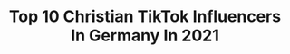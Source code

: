 ---
title: Top 10 Christian TikTok Influencers In Germany In 2021
description: >-
  Find top christian TikTok influencers in Germany in 2021. Most popular hashtags: #duett #foryou #germany #fyp.
platform: TikTok
hits: 51
text_top: Discover the top-rated TikTok influencers on inBeat.
text_bottom: Our database has 51 TikTok influencers like this in Germany for you to work with.
profiles:
  - username: "bmwvany"
    fullname: >-
      Bmw_vany
    bio: >-
      🔐❤️ @christianmaximilian 📍Lev @_beauty_and_the_beast_ #vany_und_chris
    location: "Germany"
    followers: 4147
    engagement: 1866
    commentsToLikes: 0.045324
    id: ck9er9z3t0wbk0j78z42wecgh
    verified: false
    hashtags: "#mylevismyvibe, #eswirdbunt, #gl, #seatsounds"
  - username: "lisbeth_lissi_chris"
    fullname: >-
      Heterochromia_chris
    bio: >-
      👵🏼lisbeth_lissi 👦🏻christian_kroemer ——————— ☕️ Kaffee jetzt bestellen:
    location: "Germany"
    followers: 453000
    engagement: 850
    commentsToLikes: 0.017705
    id: ckafts0c46n2s0i782otshf8k
    verified: false
    hashtags: "#oma, #ninjawarrior, #fyp, #duett"
  - username: "mia_partait"
    fullname: >-
      Mrs.Snape🖤
    bio: >-
      ⚡HP-Content only🐍 💎Mrs. Snape💍 ✝️ 💚17🖤 ✊🏼✊🏽✊🏾✊🏿
    location: "Germany"
    followers: 17000
    engagement: 2141
    commentsToLikes: 0.044528
    id: cka9ltku733g30i788c0qts2k
    verified: false
    hashtags: "#snapetok, #severussnape, #harrypotter, #marauders"
  - username: "misterchaotic"
    fullname: >-
      Joschi
    bio: >-
      mrschaotic ❤️🔐 #teamjoschi 🏹Die Auserwählten🏹
    location: "Germany"
    followers: 10600
    engagement: 1261
    commentsToLikes: 0.084990
    id: cka8i9vzbefdi0i78xo5sen59
    verified: false
    hashtags: "#deutschesongs, #foryoupage, #lipsync, #acting"
  - username: "ruths1217"
    fullname: >-
      Ruth Mefodong
    bio: >-
      
    location: "Germany"
    followers: 25100
    engagement: 885
    commentsToLikes: 0.069881
    id: cka8eepntx1v20i78z6qc9f04
    verified: false
    hashtags: "#fallyipupa001, #music, #fingontralala, #fallyipupa"
  - username: "seemelih"
    fullname: >-
      See Melih ✨
    bio: >-
      Melih Shen-Hao Heidelberg/Stuttgart Asian Guy 🇹🇷🇨🇳🇺🇿 #uyghur
    location: "Germany"
    followers: 69100
    engagement: 1219
    commentsToLikes: 0.036078
    id: ckbqw4e7bgakv0j236ketwd85
    verified: false
    hashtags: "#heidelberg, #stuttgart, #german, #fyp"
  - username: "elinagerlach1"
    fullname: >-
      Elina Gerlach
    bio: >-
      Jesus❤️✝️19 y.o🇺🇦 folgt mir für mehr in Instagram :gerlachelina ❤️
    location: "Germany"
    followers: 270500
    engagement: 1407
    commentsToLikes: 0.018393
    id: ckfpm16pd19r50j23trpgg50d
    verified: false
    hashtags: "#pregnant, #jesus, #foryoupage, #foryou"
  - username: "yaten82"
    fullname: >-
      yaten
    bio: >-
      ❤⚓Mein TT-Anker @seusell_juli ❤⚓ 📍Berlin 😂 viele lustige Videos 😂
    location: "Germany"
    followers: 12600
    engagement: 1211
    commentsToLikes: 0.139246
    id: cka863tci0w9r0i78frhnol80
    verified: false
    hashtags: "#tomboy, #zuckerhut, #sound, #duett"
  - username: "peskeloglou"
    fullname: >-
      Fafa💕
    bio: >-
      No you don’t know me 17
    location: "Germany"
    followers: 8648
    engagement: 1123
    commentsToLikes: 0.075957
    id: ckcdxugjogb530j23rtomo7vy
    verified: false
    hashtags: "#weeb, #viral, #xyzbca, #fyp"
  - username: "weirtsdafpvf"
    fullname: >-
      Luv Reyn's
    bio: >-
      Dey Lie Reall Live Comedy ❤️ Luv Rein ❤️ ICH SPIELE EINE ROLLE ❣️
    location: "Germany"
    followers: 4445
    engagement: 182
    commentsToLikes: 0.320357
    id: ckbwfmc1x22qr0j23lvr70bgu
    verified: false
    hashtags: "#luv, #outsider, #live, #sch"
---